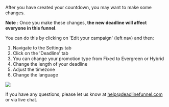 After you have created your countdown, you may want to make some changes.

**Note** : Once you make these changes, **the new deadline will affect
everyone in this funnel**.

You can do this by clicking on 'Edit your campaign' (left nav) and then:

  1. Navigate to the Settings tab
  2. Click on the 'Deadline' tab
  3. You can change your promotion type from Fixed to Evergreen or Hybrid
  4. Change the length of your deadline
  5. Adjust the timezone
  6. Change the language

![](https://d33v4339jhl8k0.cloudfront.net/docs/assets/53974d6ce4b0c76107b109d1/images/5a909f8f042863534055875f/file-i25xN1q8I4.png)

If you have any questions, please let us know at
[help@deadlinefunnel.com](mailto:mailto:help@deadlinefunnel.com) or via live
chat.


